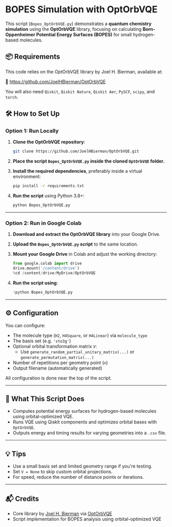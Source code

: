 # BOPES Simulation with OptOrbVQE

This script (`Bopes_OptOrbVQE.py`) demonstrates a **quantum chemistry simulation** using the **OptOrbVQE** library, focusing on calculating **Born-Oppenheimer Potential Energy Surfaces (BOPES)** for small hydrogen-based molecules.

## 📦 Requirements

This code relies on the OptOrbVQE library by Joel H. Bierman, available at:

🔗 https://github.com/JoelHBierman/OptOrbVQE

You will also need `Qiskit`, `Qiskit Nature`, `Qiskit Aer`, `PySCF`, `scipy`, and `torch`.

## 🛠 How to Set Up

### Option 1: Run Locally

1. **Clone the OptOrbVQE repository**:
   ```bash
   git clone https://github.com/JoelHBierman/OptOrbVQE.git
   ```

2. **Place the script `Bopes_OptOrbVQE.py` inside the cloned `OptOrbVQE` folder.**

3. **Install the required dependencies**, preferably inside a virtual environment:
   ```bash
   pip install -r requirements.txt
   ```

4. **Run the script** using Python 3.8+:
   ```bash
   python Bopes_OptOrbVQE.py
   ```

---

### Option 2: Run in Google Colab

1. **Download and extract the OptOrbVQE library** into your Google Drive.

2. **Upload the `Bopes_OptOrbVQE.py` script** to the same location.

3. **Mount your Google Drive** in Colab and adjust the working directory:
   ```python
   from google.colab import drive
   drive.mount('/content/drive')
   %cd /content/drive/MyDrive/OptOrbVQE
   ```

4. **Run the script using**:
   ```python
   !python Bopes_OptOrbVQE.py
   ```

---

## ⚙️ Configuration

You can configure:
- The molecule type (`H2`, `H4Square`, or `H4Linear`) via `molecule_type`
- The basis set (e.g. `'sto3g'`)
- Optional orbital transformation matrix `V`:
  - Use `generate_random_partial_unitary_matrix(...)` or `generate_permutation_matrix(...)`
- Number of repetitions per geometry point (`n`)
- Output filename (automatically generated)

All configuration is done near the top of the script.

---

## 📄 What This Script Does

- Computes potential energy surfaces for hydrogen-based molecules using orbital-optimized VQE.
- Runs VQE using Qiskit components and optimizes orbital bases with `OptOrbVQE`.
- Outputs energy and timing results for varying geometries into a `.csv` file.

---

## 💡 Tips

- Use a small basis set and limited geometry range if you're testing.
- Set `V = None` to skip custom orbital projections.
- For speed, reduce the number of distance points or iterations.

---

## 📬 Credits

- Core library by [Joel H. Bierman](https://github.com/JoelHBierman) via [OptOrbVQE](https://github.com/JoelHBierman/OptOrbVQE)
- Script implementation for BOPES analysis using orbital-optimized VQE